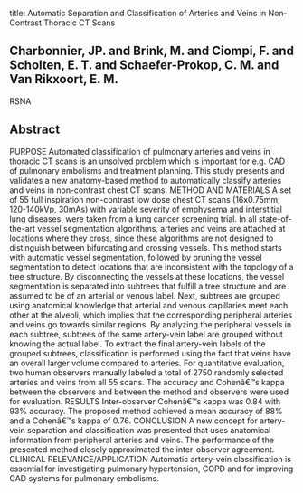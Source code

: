 title: Automatic Separation and Classification of Arteries and Veins in Non-Contrast Thoracic CT Scans

## Charbonnier, JP. and Brink, M. and Ciompi, F. and Scholten, E. T. and Schaefer-Prokop, C. M. and Van Rikxoort, E. M.
RSNA


## Abstract
PURPOSE Automated classification of pulmonary arteries and veins in thoracic CT scans is an unsolved problem which is important for e.g. CAD of pulmonary embolisms and treatment planning. This study presents and validates a new anatomy-based method to automatically classify arteries and veins in non-contrast chest CT scans. METHOD AND MATERIALS A set of 55 full inspiration non-contrast low dose chest CT scans (16x0.75mm, 120-140kVp, 30mAs) with variable severity of emphysema and interstitial lung diseases, were taken from a lung cancer screening trial. In all state-of-the-art vessel segmentation algorithms, arteries and veins are attached at locations where they cross, since these algorithms are not designed to distinguish between bifurcating and crossing vessels. This method starts with automatic vessel segmentation, followed by pruning the vessel segmentation to detect locations that are inconsistent with the topology of a tree structure. By disconnecting the vessels at these locations, the vessel segmentation is separated into subtrees that fulfill a tree structure and are assumed to be of an arterial or venous label. Next, subtrees are grouped using anatomical knowledge that arterial and venous capillaries meet each other at the alveoli, which implies that the corresponding peripheral arteries and veins go towards similar regions. By analyzing the peripheral vessels in each subtree, subtrees of the same artery-vein label are grouped without knowing the actual label. To extract the final artery-vein labels of the grouped subtrees, classification is performed using the fact that veins have an overall larger volume compared to arteries. For quantitative evaluation, two human observers manually labeled a total of 2750 randomly selected arteries and veins from all 55 scans. The accuracy and Cohenâ€™s kappa between the observers and between the method and observers were used for evaluation. RESULTS Inter-observer Cohenâ€™s kappa was 0.84 with 93% accuracy. The proposed method achieved a mean accuracy of 88% and a Cohenâ€™s kappa of 0.76. CONCLUSION A new concept for artery-vein separation and classification was presented that uses anatomical information from peripheral arteries and veins. The performance of the presented method closely approximated the inter-observer agreement. CLINICAL RELEVANCE/APPLICATION Automatic artery-vein classification is essential for investigating pulmonary hypertension, COPD and for improving CAD systems for pulmonary embolisms.

